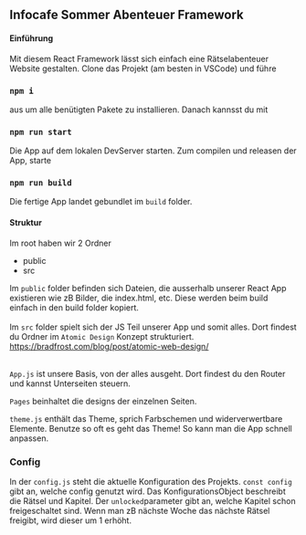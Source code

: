 ## Infocafe Sommer Abenteuer Framework

#### Einführung

Mit diesem React Framework lässt sich einfach eine Rätselabenteuer Website gestalten.
Clone das Projekt (am besten in VSCode) und führe

### `npm i`

aus um alle benütigten Pakete zu installieren.
Danach kannsst du mit

### `npm run start`

Die App auf dem lokalen DevServer starten.
Zum compilen und releasen der App, starte

### `npm run build`

Die fertige App landet gebundlet im `build` folder.<br />

#### Struktur

Im root haben wir 2 Ordner<br/>

- public
- src

Im `public` folder befinden sich Dateien, die ausserhalb unserer React App existieren wie zB Bilder, die index.html, etc. Diese werden beim build einfach in den build folder kopiert.<br/> <br/>
Im `src` folder spielt sich der JS Teil unserer App und somit alles. Dort findest du Ordner im `Atomic Design` Konzept strukturiert.
<br/>
https://bradfrost.com/blog/post/atomic-web-design/ <br/><br/>

`App.js` ist unsere Basis, von der alles ausgeht. Dort findest du den Router und kannst Unterseiten steuern.

`Pages` beinhaltet die designs der einzelnen Seiten.

`theme.js` enthält das Theme, sprich Farbschemen und widerverwertbare Elemente. Benutze so oft es geht das Theme! So kann man die App schnell anpassen.

### Config

In der `config.js` steht die aktuelle Konfiguration des Projekts.
`const config` gibt an, welche config genutzt wird.
Das KonfigurationsObject beschreibt die Rätsel und Kapitel.
Der `unlocked`parameter gibt an, welche Kapitel schon freigeschaltet sind. Wenn man zB nächste Woche das nächste Rätsel freigibt, wird dieser um 1 erhöht.
